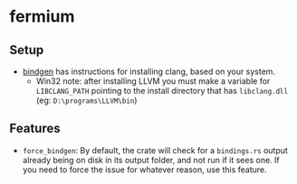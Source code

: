 # fermium

## Setup

* [bindgen](https://rust-lang.github.io/rust-bindgen/requirements.html) has
  instructions for installing clang, based on your system.
  * Win32 note: after installing LLVM you must make a variable for
    `LIBCLANG_PATH` pointing to the install directory that has `libclang.dll`
    (eg: `D:\programs\LLVM\bin`)

## Features

* `force_bindgen`: By default, the crate will check for a `bindings.rs` output
  already being on disk in its output folder, and not run if it sees one. If you
  need to force the issue for whatever reason, use this feature.
